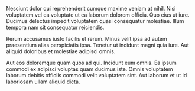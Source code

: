 Nesciunt dolor qui reprehenderit cumque maxime veniam at nihil. Nisi voluptatem vel ea voluptate ut ea laborum dolorem officia. Quo eius ut iure. Ducimus delectus impedit voluptatem quasi consequatur molestiae. Illum tempora nam sit consequatur reiciendis.
 Rerum accusamus iusto facilis et rerum. Minus velit ipsa ad autem praesentium alias perspiciatis ipsa. Tenetur ut incidunt magni quia iure. Aut aliquid doloribus et molestiae adipisci omnis.
 Aut eos doloremque quam quos ad qui. Incidunt eum omnis. Ea ipsum commodi ex adipisci voluptas quam ducimus iste. Omnis voluptatem laborum debitis officiis commodi velit voluptatem sint. Aut laborum et ut id laboriosam ullam aliquid dicta.